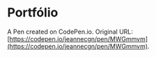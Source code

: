 # Portfólio 

A Pen created on CodePen.io. Original URL: [https://codepen.io/jeannecgn/pen/MWGmmvm](https://codepen.io/jeannecgn/pen/MWGmmvm).

